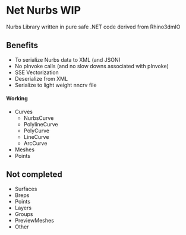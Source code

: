 Net Nurbs WIP 
=============

Nurbs Library written in pure safe .NET code derived from Rhino3dmIO

Benefits
--------
- To serialize Nurbs data to XML (and JSON)
- No pInvoke calls (and no slow downs associated with pInvoke)
- SSE Vectorization 
- Deserialize from XML
- Serialize to light weight nncrv file


#### Working
* Curves
    * NurbsCurve
    * PolylineCurve
    * PolyCurve
    * LineCurve
    * ArcCurve
* Meshes
* Points

Not completed
-------------
* Surfaces
* Breps
* Points
* Layers
* Groups
* PreviewMeshes
* Other
 




















